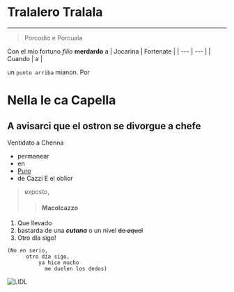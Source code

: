 # Tralalero Tralala
---
>Porcodio e Porcuala

Con el mío fortuno _filio_ **merdardo** a
| Jocarina | Fortenate |
| --- | --- |
| Cuando | a | 

un <code>punto arriba</code> mianon. Por
# Nella le ca Capella
##  A avisarci que el ostron se divorgue a chefe
Ventidato a Chenna
- permanear
- en
- [Puro](https://changed.fandom.com/wiki/Puro "⠀⠀⠀⠀⠀⣼⣶⣄⠀⠀⠀⠀⠀⠀⠀⠀⠀⠀⢀⣴⣶⣆⠀⠀⠀⠀
⠀⠀⠀⠀⢠⣿⣿⣿⣷⣄⠀⠀⢀⣤⠀⠀⢀⣴⣿⣿⣿⡇⠀⠀⠀⠀
⠀⠀⠀⠀⢸⣿⣿⣿⣿⣿⣦⣾⣿⣿⣀⣴⣿⣿⣿⣿⣿⣷⠀⠀⠀⠀
⠀⠀⠀⠀⢸⣿⣿⣿⣿⣿⣿⣿⣿⣿⣿⣿⣿⣿⣿⣿⣿⣿⠀⠀⠀⠀
⠀⠀⠀⠀⢸⣿⣿⣿⣿⣿⣿⣿⣿⣿⣿⣿⣿⣿⣿⣿⣿⣿⠀⠀⠀⠀
⠀⠀⠀⠀⢸⣿⣿⣿⣿⣿⣿⠿⠛⠉⠹⢿⣿⣿⣿⣿⣿⣿⠀⠀⠀⠀
⠀⠀⠀⢀⣼⣿⣿⣿⣿⠟⠁⠀⠀⠀⠀⠀⠈⠻⣿⣿⣿⣿⣄⠀⠀⠀
⠀⠀⠰⣿⣿⣿⣿⡿⠃⠀⠀⠀⠀⠀⠀⠀⠀⠀⠈⢿⣿⣿⣿⡷⠀⠀
⢀⣤⣶⣿⣿⣿⡟⣿⣿⠟⠻⣿⡆⠀⠀⣿⡟⠛⣿⣿⢹⣿⣿⣿⡆⠀
⠘⢿⣿⣿⣿⣿⣷⣿⣿⣦⣴⡿⠇⠀⠈⣿⣷⣤⣿⣿⣾⣿⣿⣧⡄⠀
⠀⠀⠉⣿⣿⣿⣿⣿⡈⠉⠉⠀⠀⠀⠀⠈⠉⠉⢉⣾⣿⣿⣿⣿⣁⠀
⣀⣠⣤⣿⣿⣿⣿⣿⣿⣷⣤⣀⣀⣤⣄⣀⣠⣾⣿⣿⣿⣿⣿⣿⣿⠇
⠻⢿⣿⣿⣿⣿⣿⣿⣿⣿⣿⣿⣿⣿⣿⣿⣿⣿⣿⣿⣿⣿⣿⣯⣁⠀
⠀⠀⢉⣿⣿⣿⣿⣿⣿⣿⣿⣿⣿⣿⣿⣿⣿⣿⣿⣿⣿⣿⣿⣿⣿⣿")
- de Cazzi
E el oblior 
>exposto,
>>#### Macolcazzo
1. Que llevado
2. bastarda de una **_cutana_** o un nivel ~~de aquel~~
3. Otro día sigo!
```
(No en serio,
      otro día sigo,
          ya hice mucho
            me duelen los dedos)
```
![LIDL](https://upload.wikimedia.org/wikipedia/commons/thumb/9/91/Lidl-Logo.svg/1024px-Lidl-Logo.svg.png)
